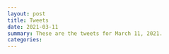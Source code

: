 ```yaml
---
layout: post
title: Tweets
date: 2021-03-11
summary: These are the tweets for March 11, 2021.
categories:
---
```


